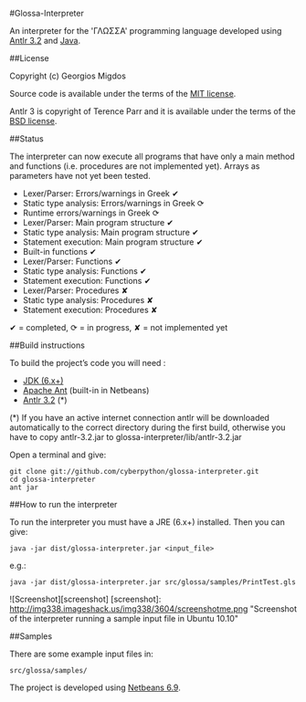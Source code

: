 #Glossa-Interpreter

An interpreter for the 'ΓΛΩΣΣΑ' programming language developed using [Antlr 3.2](http://www.antlr.org/) and [Java](http://www.java.com/en/).

##License

Copyright (c) Georgios Migdos

Source code is available under the terms of the [MIT license](http://www.opensource.org/licenses/mit-license.php).

Antlr 3 is copyright of Terence Parr and it is available under the terms of the [BSD license](http://www.antlr.org/license.html).

##Status

The interpreter can now execute all programs that have only a main method and functions (i.e. procedures are not implemented yet).
Arrays as parameters have not yet been tested.

- Lexer/Parser: Errors/warnings in Greek ✔
- Static type analysis: Errors/warnings in Greek ⟳
- Runtime errors/warnings in Greek ⟳
- Lexer/Parser: Main program structure ✔
- Static type analysis: Main program structure ✔
- Statement execution: Main program structure ✔
- Built-in functions ✔
- Lexer/Parser: Functions ✔
- Static type analysis: Functions ✔
- Statement execution: Functions ✔
- Lexer/Parser: Procedures ✘
- Static type analysis: Procedures ✘
- Statement execution: Procedures ✘


✔ = completed, ⟳ = in progress, ✘ = not implemented yet

##Build instructions

To build the project’s code you will need :

- [JDK (6.x+)](http://www.oracle.com/technetwork/java/javase/downloads/index.html)
- [Apache Ant](http://ant.apache.org/) (built-in in Netbeans)
- [Antlr 3.2](http://www.antlr.org/download/antlr-3.2.jar) (*)

(*) If you have an active internet connection antlr will be downloaded automatically to the correct directory during the first build, otherwise you have to copy antlr-3.2.jar to glossa-interpreter/lib/antlr-3.2.jar


Open a terminal and give:

    git clone git://github.com/cyberpython/glossa-interpreter.git
    cd glossa-interpreter
    ant jar

##How to run the interpreter

To run the interpreter you must have a JRE (6.x+) installed. Then you can give:

    java -jar dist/glossa-interpreter.jar <input_file>

e.g.:

    java -jar dist/glossa-interpreter.jar src/glossa/samples/PrintTest.gls


![Screenshot][screenshot]
[screenshot]: http://img338.imageshack.us/img338/3604/screenshotme.png  "Screenshot of the interpreter running a sample input file in Ubuntu 10.10"


##Samples

There are some example input files in:

    src/glossa/samples/

The project is developed using [Netbeans 6.9](http://netbeans.org/).

